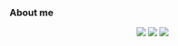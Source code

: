 ### About me

<div align="center">
	<img src="https://img.shields.io/badge/AmazonAWS-#232F3E?style=flat&logo=AmazonAWS&logoColor=white" />
	<img src="https://img.shields.io/badge/HTML5-E34F26?style=flat&logo=HTML5&logoColor=white" />
	<img src="https://img.shields.io/badge/CSS3-1572B6?style=flat&logo=CSS3&logoColor=white" />
</div>
